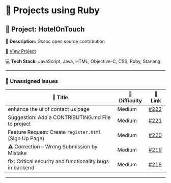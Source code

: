 # 🚀 Projects using Ruby

## 📌 Project: HotelOnTouch

📝 **Description:** Gssoc open source contribution

🔗 [View Project](https://github.com/ayan-biswas0412/gssoc2021-HotelOnTouch)

💻 **Tech Stack:** JavaScript, Java, HTML, Objective-C, CSS, Ruby, Starlang

---

### 🐛 Unassigned Issues

| 🔖 Title | 🎯 Difficulty | 🔗 Link |
|----------|----------------|---------|
| enhance the ui of contact us page | Medium | [#222](https://github.com/ayan-biswas0412/gssoc2021-HotelOnTouch/issues/222) |
| Suggestion: Add a CONTRIBUTING.md File to project | Medium | [#221](https://github.com/ayan-biswas0412/gssoc2021-HotelOnTouch/issues/221) |
| Feature Request: Create `register.html` (Sign Up Page) | Medium | [#220](https://github.com/ayan-biswas0412/gssoc2021-HotelOnTouch/issues/220) |
| ⚠️ Correction – Wrong Submission by Mistake | Medium | [#219](https://github.com/ayan-biswas0412/gssoc2021-HotelOnTouch/issues/219) |
| fix: Critical security and functionality bugs in backend | Medium | [#218](https://github.com/ayan-biswas0412/gssoc2021-HotelOnTouch/pull/218) |

---

